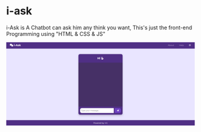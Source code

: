 # i-ask
i-Ask is A Chatbot can ask him any think you want, This's just the front-end Programming using "HTML & CSS & JS"

![Sample Image](1.png)
